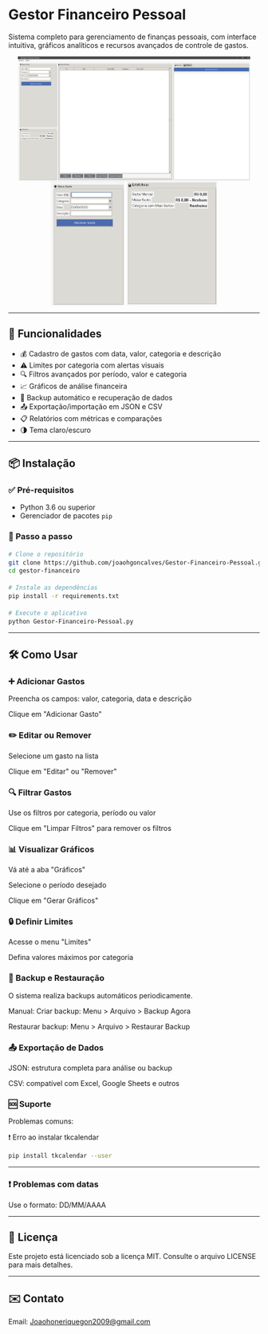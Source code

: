 #  Gestor Financeiro Pessoal

Sistema completo para gerenciamento de finanças pessoais, com interface intuitiva, gráficos analíticos e recursos avançados de controle de gastos.


<p align="center">
  <img src="./screenshot/tela1.png" height="250" style="vertical-align: top;"/>
  <img src="/screenshot/tela2.png" height="250" style="vertical-align: top;"/>
  <img src="/screenshot/tela3.png" height="250" style="vertical-align: top;"/>
  <p>

  
---

## 🚀 Funcionalidades

- 💰 Cadastro de gastos com data, valor, categoria e descrição  
- ⚠️ Limites por categoria com alertas visuais  
- 🔍 Filtros avançados por período, valor e categoria  
- 📈 Gráficos de análise financeira  
- 🔄 Backup automático e recuperação de dados  
- 📤 Exportação/importação em JSON e CSV  
- 📋 Relatórios com métricas e comparações  
- 🌗 Tema claro/escuro  

---

## 📦 Instalação

### ✅ Pré-requisitos

- Python 3.6 ou superior  
- Gerenciador de pacotes `pip`

### 🔧 Passo a passo

```bash
# Clone o repositório
git clone https://github.com/joaohgoncalves/Gestor-Financeiro-Pessoal.git
cd gestor-financeiro

# Instale as dependências
pip install -r requirements.txt

# Execute o aplicativo
python Gestor-Financeiro-Pessoal.py
```

---

## 🛠️ Como Usar
### ➕ Adicionar Gastos
Preencha os campos: valor, categoria, data e descrição

Clique em "Adicionar Gasto"

### ✏️ Editar ou Remover
Selecione um gasto na lista

Clique em "Editar" ou "Remover"

### 🔍 Filtrar Gastos
Use os filtros por categoria, período ou valor

Clique em "Limpar Filtros" para remover os filtros

### 📊 Visualizar Gráficos
Vá até a aba "Gráficos"

Selecione o período desejado

Clique em "Gerar Gráficos"

### 🔒 Definir Limites
Acesse o menu "Limites"

Defina valores máximos por categoria

### 🔄 Backup e Restauração
O sistema realiza backups automáticos periodicamente.

Manual:
Criar backup: Menu > Arquivo > Backup Agora

Restaurar backup: Menu > Arquivo > Restaurar Backup

### 📤 Exportação de Dados

JSON: estrutura completa para análise ou backup

CSV: compatível com Excel, Google Sheets e outros

### 🆘 Suporte
Problemas comuns:

❗ Erro ao instalar tkcalendar

```bash
pip install tkcalendar --user
```
---
### ❗ Problemas com datas

Use o formato: DD/MM/AAAA

---

## 📜 Licença
Este projeto está licenciado sob a licença MIT. Consulte o arquivo LICENSE para mais detalhes.

---

## ✉️ Contato
Email: Joaohoneriquegon2009@gmail.com
